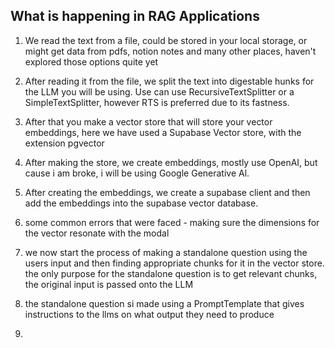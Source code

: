 ## What is happening in RAG Applications 

1. We read the text from a file, could be stored in your local storage, or might get data from pdfs, notion notes and many other places, haven't explored those options quite yet 
2. After reading it from the file, we split the text into digestable hunks for the LLM you will be using. Use can use RecursiveTextSplitter or a SimpleTextSplitter, however RTS is preferred due to its fastness. 
3. After that you make a vector store that will store your vector embeddings, here we have used a Supabase Vector store, with the extension pgvector 
4. After making the store, we create embeddings, mostly use OpenAI, but cause i am broke, i will be using Google Generative Al. 
5. After creating the embeddings, we create a supabase client and then add the embeddings into the supabase vector database. 
6. some common errors that were faced - making sure the dimensions for the vector resonate with the modal

7. we now start the process of making a standalone question using the users input and then finding appropriate chunks for it in the vector store. the only purpose for the standalone question is to get relevant chunks, the original input is passed onto the LLM 
8. the standalone question si made using a PromptTemplate that gives instructions to the llms on what output they need to produce 
9. 